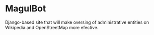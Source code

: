 MagulBot
====

Django-based site that will make oversing of administrative entities on
Wikipedia and OpenStreetMap more efective.
